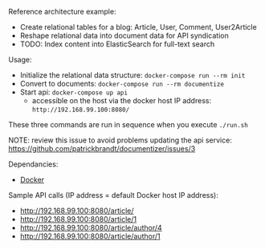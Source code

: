 
Reference architecture example:

* Create relational tables for a blog: Article, User, Comment, User2Article
* Reshape relational data into document data for API syndication
* TODO: Index content into ElasticSearch for full-text search

Usage:

* Initialize the relational data structure: ```docker-compose run --rm init```
* Convert to documents: ```docker-compose run --rm documentize```
* Start api: ```docker-compose up api```
  * accessible on the host via the docker host IP address: ```http://192.168.99.100:8080/```

These three commands are run in sequence when you execute ```./run.sh```

NOTE: review this issue to avoid problems updating the api service: https://github.com/patrickbrandt/documentizer/issues/3

Dependancies:

* [Docker](https://docs.docker.com/install/#supported-platforms)

Sample API calls (IP address = default Docker host IP address):

* http://192.168.99.100:8080/article/
* http://192.168.99.100:8080/article/1
* http://192.168.99.100:8080/article/author/4
* http://192.168.99.100:8080/article/author/1
